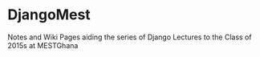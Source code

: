 DjangoMest
==========

Notes and Wiki Pages aiding the series of Django Lectures to the Class of 2015s at MESTGhana
